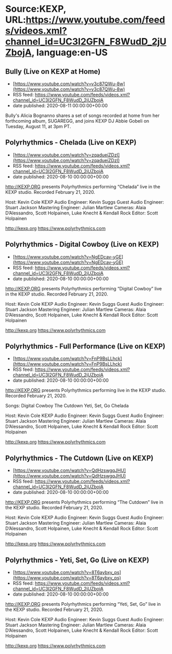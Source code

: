 # Source:KEXP, URL:https://www.youtube.com/feeds/videos.xml?channel_id=UC3I2GFN_F8WudD_2jUZbojA, language:en-US

## Bully (Live on KEXP at Home)
 - [https://www.youtube.com/watch?v=v3c87QWu-8w](https://www.youtube.com/watch?v=v3c87QWu-8w)
 - RSS feed: https://www.youtube.com/feeds/videos.xml?channel_id=UC3I2GFN_F8WudD_2jUZbojA
 - date published: 2020-08-11 00:00:00+00:00

Bully's Alicia Bognanno shares a set of songs recorded at home from her forthcoming album, SUGAREGG, and joins KEXP DJ Abbie Gobeli on Tuesday, August 11, at 3pm PT.

## Polyrhythmics - Chelada (Live on KEXP)
 - [https://www.youtube.com/watch?v=zqadueiZDzI](https://www.youtube.com/watch?v=zqadueiZDzI)
 - RSS feed: https://www.youtube.com/feeds/videos.xml?channel_id=UC3I2GFN_F8WudD_2jUZbojA
 - date published: 2020-08-10 00:00:00+00:00

http://KEXP.ORG presents Polyrhythmics performing “Chelada” live in the KEXP studio. Recorded February 21, 2020.

Host: Kevin Cole
KEXP Audio Engineer: Kevin Suggs
Guest Audio Engineer: Stuart Jackson
Mastering Engineer: Julian Martlew
Cameras: Alaia D’Alessandro, Scott Holpainen, Luke Knecht & Kendall Rock
Editor: Scott Holpainen

http://kexp.org
https://www.polyrhythmics.com

## Polyrhythmics - Digital Cowboy (Live on KEXP)
 - [https://www.youtube.com/watch?v=NgEDcav-yGE](https://www.youtube.com/watch?v=NgEDcav-yGE)
 - RSS feed: https://www.youtube.com/feeds/videos.xml?channel_id=UC3I2GFN_F8WudD_2jUZbojA
 - date published: 2020-08-10 00:00:00+00:00

http://KEXP.ORG presents Polyrhythmics performing “Digital Cowboy” live in the KEXP studio. Recorded February 21, 2020.

Host: Kevin Cole
KEXP Audio Engineer: Kevin Suggs
Guest Audio Engineer: Stuart Jackson
Mastering Engineer: Julian Martlew
Cameras: Alaia D’Alessandro, Scott Holpainen, Luke Knecht & Kendall Rock
Editor: Scott Holpainen

http://kexp.org
https://www.polyrhythmics.com

## Polyrhythmics - Full Performance (Live on KEXP)
 - [https://www.youtube.com/watch?v=FnP9BsLLhck](https://www.youtube.com/watch?v=FnP9BsLLhck)
 - RSS feed: https://www.youtube.com/feeds/videos.xml?channel_id=UC3I2GFN_F8WudD_2jUZbojA
 - date published: 2020-08-10 00:00:00+00:00

http://KEXP.ORG presents Polyrhythmics performing live in the KEXP studio. Recorded February 21, 2020.

Songs:
Digital Cowboy
The Cutdown
Yeti, Set, Go
Chelada

Host: Kevin Cole
KEXP Audio Engineer: Kevin Suggs
Guest Audio Engineer: Stuart Jackson
Mastering Engineer: Julian Martlew
Cameras: Alaia D’Alessandro, Scott Holpainen, Luke Knecht & Kendall Rock
Editor: Scott Holpainen

http://kexp.org
https://www.polyrhythmics.com

## Polyrhythmics - The Cutdown (Live on KEXP)
 - [https://www.youtube.com/watch?v=QdHzswgqJHU](https://www.youtube.com/watch?v=QdHzswgqJHU)
 - RSS feed: https://www.youtube.com/feeds/videos.xml?channel_id=UC3I2GFN_F8WudD_2jUZbojA
 - date published: 2020-08-10 00:00:00+00:00

http://KEXP.ORG presents Polyrhythmics performing “The Cutdown” live in the KEXP studio. Recorded February 21, 2020.

Host: Kevin Cole
KEXP Audio Engineer: Kevin Suggs
Guest Audio Engineer: Stuart Jackson
Mastering Engineer: Julian Martlew
Cameras: Alaia D’Alessandro, Scott Holpainen, Luke Knecht & Kendall Rock
Editor: Scott Holpainen

http://kexp.org
https://www.polyrhythmics.com

## Polyrhythmics - Yeti, Set, Go (Live on KEXP)
 - [https://www.youtube.com/watch?v=8T6aybxy_ps](https://www.youtube.com/watch?v=8T6aybxy_ps)
 - RSS feed: https://www.youtube.com/feeds/videos.xml?channel_id=UC3I2GFN_F8WudD_2jUZbojA
 - date published: 2020-08-10 00:00:00+00:00

http://KEXP.ORG presents Polyrhythmics performing “Yeti, Set, Go” live in the KEXP studio. Recorded February 21, 2020.

Host: Kevin Cole
KEXP Audio Engineer: Kevin Suggs
Guest Audio Engineer: Stuart Jackson
Mastering Engineer: Julian Martlew
Cameras: Alaia D’Alessandro, Scott Holpainen, Luke Knecht & Kendall Rock
Editor: Scott Holpainen

http://kexp.org
https://www.polyrhythmics.com

